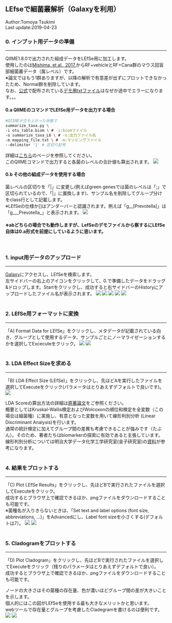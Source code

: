 ## LEfseで細菌叢解析（Galaxyを利用）

Author:Tomoya Tsukimi  
Last update:2019-04-23  


### 0. インプット用データの準備
---

QIIME1.8.0で出力された組成データをLEfSe用に加工します。  
使用したのは[Mishima, et al., 2017.](https://www.ncbi.nlm.nih.gov/pubmed/29167170)からRF+vehicleとRF+Cana群のマウス回盲部細菌叢データ（属レベル）です。  
※論文ではもう1群ありますが、以降の解析で有意差が出ずにプロットできなかったため、Normal群を削除しています。  
なお、[公式](https://bitbucket.org/biobakery/biobakery/wiki/lefse)で配布されている[デモ用txtファイル](https://bitbucket.org/biobakery/biobakery/raw/tip/demos/biobakery_demos/data/lefse/input/hmp_small_aerobiosis.txt)はなぜか途中でエラーになります。。。

#### 0.a QIIMEのコマンドでLEfSe用データを出力する場合
```sh
#QIIMEが立ち上がった状態で
summarize_taxa.py \
-i otu_table.biom \ # -i:biomファイル
-o summarize_taxa_L6 \ # -o:出力ファイル名
-m mapping_file.txt \ # -m:マッピングファイル
--delimiter '|' # 区切り記号
```
詳細は[こちら](https://twbattaglia.gitbooks.io/introduction-to-qiime/content/lefse.html)のページを参照してください。  
このQIIMEコマンドで出力すると各菌のレベルの合計値も算出されます。
![](https://github.com/t-tsukimi/manual/blob/master/LEfSe/image/input_qiime_command.png)

#### 0.b その他の組成データを使用する場合
菌レベルの区切りを「|」に変更し(例えばgreen genesでは菌のレベルは「;」で区切られているので、「|」に置換します)、サンプル名を削除してグループ分けをclass行として記載します。  
※LEfSeの仕様か[]はアンダーバーと認識されます。例えば「g__[Prevotella]」は「g___Prevotella_」と表示されます。
![](https://github.com/t-tsukimi/manual/blob/master/LEfSe/image/%E5%85%A5%E5%8A%9B%E3%83%95%E3%82%A1%E3%82%A4%E3%83%AB.png)


#### ※abどちらの場合でも動作しますが、LefSeのデモファイルから察するにLEfSe自体は0.a形式を前提にしているように思います。
<br>

### 1. input用データのアップロード  
---
[Galaxy](http://huttenhower.sph.harvard.edu/galaxy/)にアクセスし、LEfSeを検索します。  
左サイドバーの右上のアイコンをクリックして、0.で準備したデータをドラッグ&ドロップします。Startをクリックし、成功すると右サイドバーのHistoryにアップロードしたファイル名が表示されます。
![](https://github.com/t-tsukimi/manual/blob/master/LEfSe/image/Galaxy.png)
![](https://github.com/t-tsukimi/manual/blob/master/LEfSe/image/%E3%83%87%E3%83%BC%E3%82%BF%E3%82%A2%E3%83%83%E3%83%97%E3%83%AD%E3%83%BC%E3%83%89.png)
![](https://github.com/t-tsukimi/manual/blob/master/LEfSe/image/%E3%83%87%E3%83%BC%E3%82%BF%E3%82%A2%E3%83%83%E3%83%97%E3%83%AD%E3%83%BC%E3%83%892.png)
![](https://github.com/t-tsukimi/manual/blob/master/LEfSe/image/%E3%83%87%E3%83%BC%E3%82%BF%E3%82%A2%E3%83%83%E3%83%97%E3%83%AD%E3%83%BC%E3%83%893.png)
![](https://github.com/t-tsukimi/manual/blob/master/LEfSe/image/%E3%83%87%E3%83%BC%E3%82%BF%E3%82%A2%E3%83%83%E3%83%97%E3%83%AD%E3%83%BC%E3%83%894.png)  
<br>


### 2. LEfSe用フォーマットに変換  
---
「A) Format Data for LEfSe」をクリックし、メタデータが記載されている向き、グループとして使用するデータ、サンプルごとにノーマライゼーションするかを選択してExcecuteをクリック。
![](https://github.com/t-tsukimi/manual/blob/master/LEfSe/image/A.png)
![](https://github.com/t-tsukimi/manual/blob/master/LEfSe/image/A2.png)  
<br>

### 3. LDA Effect Sizeを求める
---
「B) LDA Effect Size (LEfSe)」をクリックし、先ほどAを実行したファイルを選択してExecuteをクリック(パラメータはとりあえずデフォルトで良いです)。
![](https://github.com/t-tsukimi/manual/blob/master/LEfSe/image/B2.png)

LDA Scoreの算出方法の詳細は[原著論文](https://www.ncbi.nlm.nih.gov/pmc/articles/PMC3218848/)をご参照ください。  
概要としてはKruskal-Wallis検定およびWolcoxonの順位和検定を全変数（この場合は細菌種）に実施し、有意となった変数を用いて線形判別分析 (Linear Discriminant Analysis)を行います。  
通常の統計検定に加えてグループ間の差異も考慮できることが強みです（たぶん）。そのため、著者たちはbiomarkerの探索に有効であると主張しています。  
線形判別分析については明治大学データ化学工学研究室(金子研究室)の[資料](https://datachemeng.com/lineardiscriminantanalysis/)が参考になります。  
<br>



### 4. 結果をプロットする
---
「C) Plot LEfSe Results」をクリックし、先ほどBで実行されたファイルを選択してExecuteをクリック。  
成功するとブラウザ上で確認できるほか、pngファイルをダウンロードすることも可能です。  
※菌種名が入りきらないときは、「Set text and label options (font size, abbreviations, ...)」をAdvancedにし、Label font sizeを小さくする(デフォルトは7）。
![](https://github.com/t-tsukimi/manual/blob/master/LEfSe/image/C2.png)
![](https://github.com/t-tsukimi/manual/blob/master/LEfSe/image/C3.png)  
<br>


### 5. Cladogramをプロットする
---
「D) Plot Cladogram」をクリックし、先ほどBで実行されたファイルを選択してExecuteをクリック（残りのパラメータはとりあえずデフォルトで良い）。  
成功するとブラウザ上で確認できるほか、pngファイルをダウンロードすることも可能です。  

ノードの大きさはその菌種の存在量、色が濃いほどグループ間の差が大きいことを示します。  
個人的にはこの図がLEfSeを使用する最も大きなメリットかと思います。  
webツールで存在量とグループを考慮したCladegramを書けるのは便利です。
![](https://github.com/t-tsukimi/manual/blob/master/LEfSe/image/D2.png)
![](https://github.com/t-tsukimi/manual/blob/master/LEfSe/image/D3.png)
